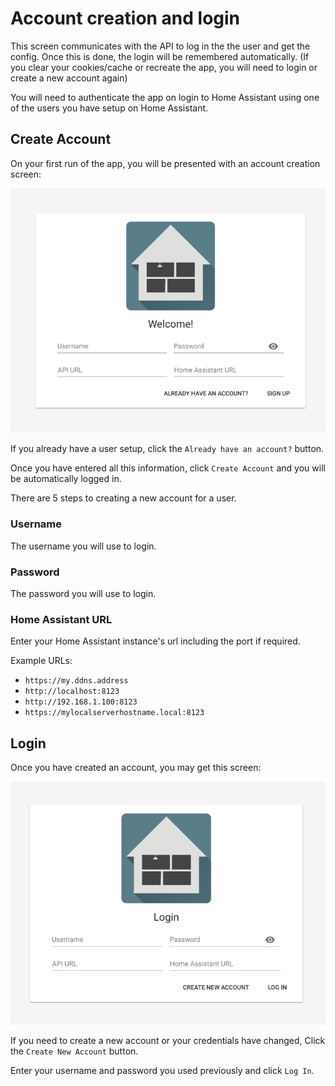 # Account creation and login

This screen communicates with the API to log in the the user and get the
config. Once this is done, the login will be remembered automatically.
(If you clear your cookies/cache or recreate the app,
you will need to login or create a new account again)

You will need to authenticate the app on login to Home Assistant using one of
the users you have setup on Home Assistant.

## Create Account

On your first run of the app, you will be presented with an account creation screen:

![Create Account][account-creation]

If you already have a user setup, click the `Already have an account?` button.

Once you have entered all this information, click `Create Account` and you
will be automatically logged in.

There are 5 steps to creating a new account for a user.

### Username

The username you will use to login.

### Password

The password you will use to login.

### Home Assistant URL

Enter your Home Assistant instance's url including the port if required.

Example URLs:

- `https://my.ddns.address`
- `http://localhost:8123`
- `http://192.168.1.100:8123`
- `https://mylocalserverhostname.local:8123`

## Login

Once you have created an account, you may get this screen:

![Login][account-login]

If you need to create a new account or your credentials have changed,
Click the `Create New Account` button.

Enter your username and password you used previously and click `Log In`.

[account-creation]: https://raw.githubusercontent.com/timmo001/home-panel/master/docs/resources/account-creation.png
[account-login]: https://raw.githubusercontent.com/timmo001/home-panel/master/docs/resources/account-login.png

